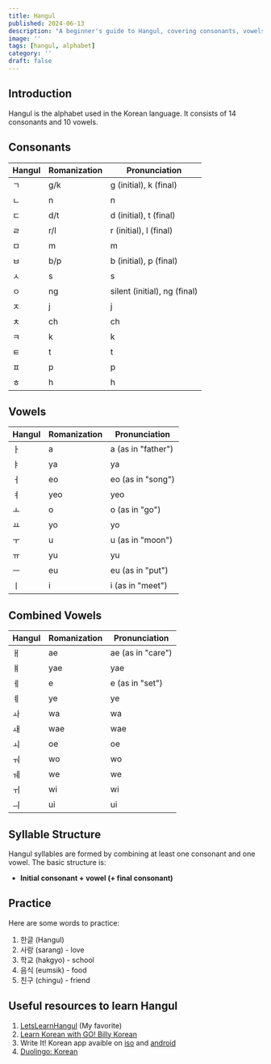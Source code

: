 ```yaml
---
title: Hangul
published: 2024-06-13
description: "A beginner's guide to Hangul, covering consonants, vowels, syllable structure, and practice words, plus additional resources."
image: ''
tags: [hangul, alphabet]
category: ''
draft: false 
---
```


## Introduction
Hangul is the alphabet used in the Korean language. It consists of 14 consonants and 10 vowels.

## Consonants
| Hangul | Romanization | Pronunciation |
|--------|---------------|---------------|
| ㄱ      | g/k           | g (initial), k (final) |
| ㄴ      | n             | n |
| ㄷ      | d/t           | d (initial), t (final) |
| ㄹ      | r/l           | r (initial), l (final) |
| ㅁ      | m             | m |
| ㅂ      | b/p           | b (initial), p (final) |
| ㅅ      | s             | s |
| ㅇ      | ng            | silent (initial), ng (final) |
| ㅈ      | j             | j |
| ㅊ      | ch            | ch |
| ㅋ      | k             | k |
| ㅌ      | t             | t |
| ㅍ      | p             | p |
| ㅎ      | h             | h |

## Vowels
| Hangul | Romanization | Pronunciation |
|--------|---------------|---------------|
| ㅏ      | a             | a (as in "father") |
| ㅑ      | ya            | ya |
| ㅓ      | eo            | eo (as in "song") |
| ㅕ      | yeo           | yeo |
| ㅗ      | o             | o (as in "go") |
| ㅛ      | yo            | yo |
| ㅜ      | u             | u (as in "moon") |
| ㅠ      | yu            | yu |
| ㅡ      | eu            | eu (as in "put") |
| ㅣ      | i             | i (as in "meet") |

## Combined Vowels
| Hangul | Romanization | Pronunciation |
|--------|---------------|---------------|
| ㅐ      | ae            | ae (as in "care") |
| ㅒ      | yae           | yae |
| ㅔ      | e             | e (as in "set") |
| ㅖ      | ye            | ye |
| ㅘ      | wa            | wa |
| ㅙ      | wae           | wae |
| ㅚ      | oe            | oe |
| ㅝ      | wo            | wo |
| ㅞ      | we            | we |
| ㅟ      | wi            | wi |
| ㅢ      | ui            | ui |

## Syllable Structure
Hangul syllables are formed by combining at least one consonant and one vowel. The basic structure is:
- **Initial consonant + vowel (+ final consonant)**

## Practice
Here are some words to practice:

1. 한글 (Hangul)
2. 사랑 (sarang) - love
3. 학교 (hakgyo) - school
4. 음식 (eumsik) - food
5. 친구 (chingu) - friend

## Useful resources to learn Hangul
1. [LetsLearnHangul](https://letslearnhangul.com/) (My favorite)
2. [Learn Korean with GO! Billy Korean](https://www.youtube.com/watch?v=s5aobqyEaMQ)
3. Write It! Korean app avaible on [iso](https://apps.apple.com/us/app/write-it-korean/id1268225657) and [android](https://play.google.com/store/apps/details?id=com.jernung.writeit.kor&hl=en_US)
4. [Duolingo: Korean](https://www.duolingo.com/course/ko/en/Learn-Korean)